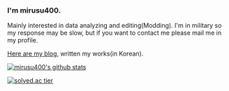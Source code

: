 ### I'm mirusu400.

Mainly interested in data analyzing and editing(Modding). I'm in military so my response may be slow, but if you want to contact me please mail me in my profile.

[Here are my blog](https://blog.naver.com/mirusu400), written my works(in Korean).

[![mirusu400's github stats](https://github-readme-stats.vercel.app/api?username=mirusu400)](https://github.com/mirusu400)

[![solved.ac tier](http://mazassumnida.wtf/api/generate_badge?boj=mirusu400)](https://solved.ac/mirusu400)
<!--
**mirusu400/mirusu400** is a ✨ _special_ ✨ repository because its `README.md` (this file) appears on your GitHub profile.

Here are some ideas to get you started:

- 🔭 I’m currently working on ...
- 🌱 I’m currently learning ...
- 👯 I’m looking to collaborate on ...
- 🤔 I’m looking for help with ...
- 💬 Ask me about ...
- 📫 How to reach me: ...
- 😄 Pronouns: ...
- ⚡ Fun fact: ...
-->
